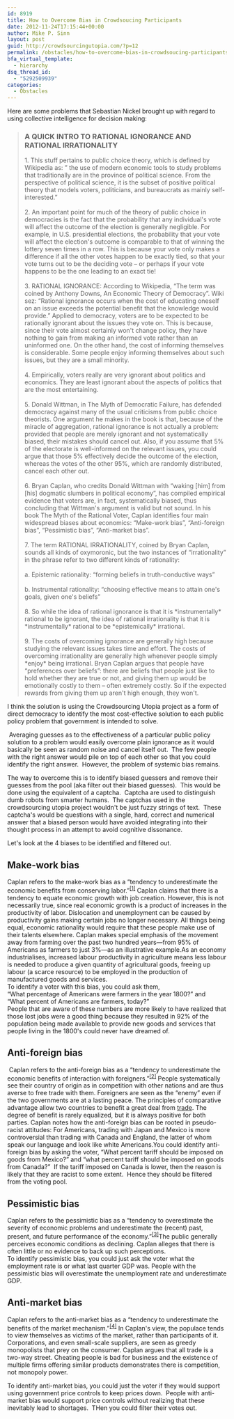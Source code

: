 ```yaml
---
id: 8919
title: How to Overcome Bias in Crowdsoucing Participants
date: 2012-11-24T17:15:44+00:00
author: Mike P. Sinn
layout: post
guid: http://crowdsourcingutopia.com/?p=12
permalink: /obstacles/how-to-overcome-bias-in-crowdsoucing-participants/
bfa_virtual_template:
  - hierarchy
dsq_thread_id:
  - "5292509939"
categories:
  - Obstacles
---
```

<div>
  Here are some problems that Sebastian Nickel brought up with regard to using collective intelligence for decision making:
</div>

> <div>
>   <h3>
>     A QUICK INTRO TO RATIONAL IGNORANCE AND RATIONAL IRRATIONALITY
>   </h3>
>   
>   <p>
>     1. This stuff pertains to public choice theory, which is defined by Wikipedia as: &#8221; the use of modern economic tools to study problems that traditionally are in the province of political science. From the perspective of political science, it is the subset of positive political theory that models voters, politicians, and bureaucrats as mainly self-interested.&#8221;<br clear="none" /><br clear="none" />2. An important point for much of the theory of public choice in democracies is the fact that the probability that any individual's vote will affect the outcome of the election is generally negligible. For example, in U.S. presidential elections, the probability that your vote will affect the election's outcome is comparable to that of winning the lottery seven times in a row. This is because your vote only makes a difference if all the other votes happen to be exactly tied, so that your vote turns out to be the deciding vote &#8211; or perhaps if your vote happens to be the one leading to an exact tie!<br clear="none" /><br clear="none" />3. RATIONAL IGNORANCE: According to Wikipedia, &#8220;The term was coined by Anthony Downs, An Economic Theory of Democracy&#8221;. Wiki sez: &#8220;Rational ignorance occurs when the cost of educating oneself on an issue exceeds the potential benefit that the knowledge would provide.&#8221; Applied to democracy, voters are to be expected to be rationally ignorant about the issues they vote on. This is because, since their vote almost certainly won't change policy, they have nothing to gain from making an informed vote rather than an uninformed one. On the other hand, the cost of informing themselves is considerable. Some people enjoy informing themselves about such issues, but they are a small minority.<br clear="none" /><br clear="none" />4. Empirically, voters really are very ignorant about politics and economics. They are least ignorant about the aspects of politics that are the most entertaining.<br clear="none" /><br clear="none" />5. Donald Wittman, in The Myth of Democratic Failure, has defended democracy against many of the usual criticisms from public choice theorists. One argument he makes in the book is that, because of the miracle of aggregation, rational ignorance is not actually a problem: provided that people are merely ignorant and not systematically biased, their mistakes should cancel out. Also, if you assume that 5% of the electorate is well-informed on the relevant issues, you could argue that those 5% effectively decide the outcome of the election, whereas the votes of the other 95%, which are randomly distributed, cancel each other out.<br clear="none" /><br clear="none" />6. Bryan Caplan, who credits Donald Wittman with &#8220;waking [him] from [his] dogmatic slumbers in political economy&#8221;, has compiled empirical evidence that voters are, in fact, systematically biased, thus concluding that Wittman's argument is valid but not sound. In his book The Myth of the Rational Voter, Caplan identifies four main widespread biases about economics: &#8220;Make-work bias&#8221;, &#8220;Anti-foreign bias&#8221;, &#8220;Pessimistic bias&#8221;, &#8220;Anti-market bias&#8221;.<br clear="none" /><br clear="none" />7. The term RATIONAL IRRATIONALITY, coined by Bryan Caplan, sounds all kinds of oxymoronic, but the two instances of &#8220;irrationality&#8221; in the phrase refer to two different kinds of rationality:<br clear="none" /><br clear="none" />a. Epistemic rationality: &#8220;forming beliefs in truth-conductive ways&#8221;<br clear="none" /><br clear="none" />b. Instrumental rationality: &#8220;choosing effective means to attain one's goals, given one's beliefs&#8221;<br clear="none" /><br clear="none" />8. So while the idea of rational ignorance is that it is *instrumentally* rational to be ignorant, the idea of rational irrationality is that it is *instrumentally* rational to be *epistemically* irrational.<br clear="none" /><br clear="none" />9. The costs of overcoming ignorance are generally high because studying the relevant issues takes time and effort. The costs of overcoming irrationality are generally high whenever people simply *enjoy* being irrational. Bryan Caplan argues that people have &#8220;preferences over beliefs&#8221;: there are beliefs that people just like to hold whether they are true or not, and giving them up would be emotionally costly to them &#8211; often extremely costly. So if the expected rewards from giving them up aren't high enough, they won't.
>   </p>
> </div>

I think the solution is using the Crowdsourcing Utopia project as a form of direct democracy to identify the most cost-effective solution to each public policy problem that government is intended to solve.

<div>
  <p>
     Averaging guesses as to the effectiveness of a particular public policy solution to a problem would easily overcome plain ignorance as it would basically be seen as random noise and cancel itself out.  The few people with the right answer would pile on top of each other so that you could identify the right answer.  However, the problem of systemic bias remains.
  </p>
  
  <p>
    The way to overcome this is to identify biased guessers and remove their guesses from the pool (aka filter out their biased guesses).  This would be done using the equivalent of a captcha.  Captcha are used to distinguish dumb robots from smarter humans.  The captchas used in the crowdsourcing utopia project wouldn't be just fuzzy strings of text.  These captcha's would be questions with a single, hard, correct and numerical answer that a biased person would have avoided integrating into their thought process in an attempt to avoid cognitive dissonance.
  </p>
  
  <p>
    Let's look at the 4 biases to be identified and filtered out.
  </p>
  
  <h2>
    Make-work bias
  </h2>
  
  <div>
    Caplan refers to the make-work bias as a “tendency to underestimate the economic benefits from conserving labor.”<sup><a href="https://en.wikipedia.org/wiki/The_Myth_of_the_Rational_Voter#cite_note-1">[1]</a></sup> Caplan claims that there is a tendency to equate economic growth with job creation. However, this is not necessarily true, since real economic growth is a product of increases in the productivity of labor. Dislocation and unemployment can be caused by productivity gains making certain jobs no longer necessary. All things being equal, economic rationality would require that these people make use of their talents elsewhere. Caplan makes special emphasis of the movement away from farming over the past two hundred years—from 95% of Americans as farmers to just 3%—as an illustrative example.As an economy industrialises, increased labour productivity in agriculture means less labour is needed to produce a given quantity of agricultural goods, freeing up labour (a scarce resource) to be employed in the production of manufactured goods and services.
  </div>
  
  <div>
  </div>
  
  <div>
    To identify a voter with this bias, you could ask them,
  </div>
  
  <div>
    &#8220;What percentage of Americans were farmers in the year 1800?&#8221; and
  </div>
  
  <div>
    &#8220;What percent of Americans are farmers, today?&#8221;
  </div>
  
  <div>
    People that are aware of these numbers are more likely to have realized that those lost jobs were a good thing because they resulted in 92% of the population being made available to provide new goods and services that people living in the 1800's could never have dreamed of.
  </div>
  
  <div>
    <h2>
      Anti-foreign bias
    </h2>
  </div>
  
  <div>
     Caplan refers to the anti-foreign bias as a “tendency to underestimate the economic benefits of interaction with foreigners.”<sup><a href="https://en.wikipedia.org/wiki/The_Myth_of_the_Rational_Voter#cite_note-2">[2]</a></sup> People systematically see their country of origin as in competition with other nations and are thus averse to free trade with them. Foreigners are seen as the “enemy” even if the two governments are at a lasting peace. The principles of comparative advantage allow two countries to benefit a great deal from <a title="Trade" href="https://en.wikipedia.org/wiki/Trade">trade</a>. The degree of benefit is rarely equalized, but it is always positive for both parties. Caplan notes how the anti-foreign bias can be rooted in pseudo-racist attitudes: For Americans, trading with Japan and Mexico is more controversial than trading with Canada and England, the latter of whom speak our language and look like white Americans.You could identify anti-foreign bias by asking the voter, &#8220;What percent tariff should be imposed on goods from Mexico?&#8221; and &#8220;what percent tariff should be imposed on goods from Canada?&#8221;  If the tariff imposed on Canada is lower, then the reason is likely that they are racist to some extent.  Hence they should be filtered from the voting pool.
  </div>
  
  <h2>
    Pessimistic bias
  </h2>
  
  <div>
    Caplan refers to the pessimistic bias as a “tendency to overestimate the severity of economic problems and underestimate the (recent) past, present, and future performance of the economy.”<sup><a href="https://en.wikipedia.org/wiki/The_Myth_of_the_Rational_Voter#cite_note-3">[3]</a></sup>The public generally perceives economic conditions as declining. Caplan alleges that there is often little or no evidence to back up such perceptions.
  </div>
  
  <div>
  </div>
  
  <div>
    To identify pessimistic bias, you could just ask the voter what the employment rate is or what last quarter GDP was. People with the pessimistic bias will overestimate the unemployment rate and underestimate GDP.
  </div>
  
  <h2>
    Anti-market bias
  </h2>
  
  <p>
    Caplan refers to the anti-market bias as a “tendency to underestimate the benefits of the market mechanism.”<sup><a href="https://en.wikipedia.org/wiki/The_Myth_of_the_Rational_Voter#cite_note-4">[4]</a></sup> In Caplan's view, the populace tends to view themselves as victims of the market, rather than participants of it. Corporations, and even small-scale suppliers, are seen as greedy monopolists that prey on the consumer. Caplan argues that all trade is a two-way street. Cheating people is bad for business and the existence of multiple firms offering similar products demonstrates there is competition, not monopoly power.
  </p>
  
  <div>
  </div>
  
  <div>
    To identify anti-market bias, you could just the voter if they would support using government price controls to keep prices down.  People with anti-market bias would support price controls without realizing that these inevitably lead to shortages.  THen you could filter their votes out.
  </div>
  
  <div>
  </div>
</div>